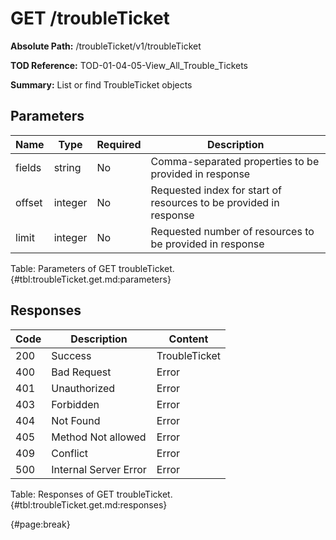 <!--
    ATTENTION: This file was generated via gradle!
               Do NOT manually edit this file! Any such changes will be overwritten!
-->

# GET /troubleTicket

**Absolute Path:** /troubleTicket/v1/troubleTicket

**TOD Reference:** TOD-01-04-05-View_All_Trouble_Tickets

**Summary:** List or find TroubleTicket objects

## Parameters

| Name | Type | Required | Description |
| ------ | ------ | --- | ------------ |
| fields | string | No | Comma-separated properties to be provided in response |
| offset | integer | No | Requested index for start of resources to be provided in response |
| limit | integer | No | Requested number of resources to be provided in response |

Table: Parameters of GET troubleTicket. {#tbl:troubleTicket.get.md:parameters}

## Responses

| Code | Description | Content |
|------|-------------|---------|
| 200 | Success | TroubleTicket |
| 400 | Bad Request | Error |
| 401 | Unauthorized | Error |
| 403 | Forbidden | Error |
| 404 | Not Found | Error |
| 405 | Method Not allowed | Error |
| 409 | Conflict | Error |
| 500 | Internal Server Error | Error |

Table: Responses of GET troubleTicket. {#tbl:troubleTicket.get.md:responses}

{#page:break}
